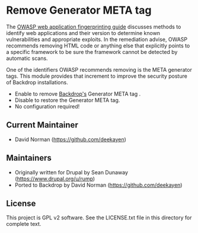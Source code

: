 Remove Generator META tag
=========================

The [OWASP web application fingerprinting guide](https://www.owasp.org/index.php/Fingerprint_Web_Application_%28OTG-INFO-009%29) discusses methods to identify web applications and their version to determine
known vulnerabilities and appropriate exploits. In the remediation advise, OWASP
recommends removing HTML code or anything else that explicitly points to a
specific framework to be sure the framework cannot be detected by automatic scans.

One of the identifiers OWASP recommends removing is the META generator tags.
This module provides that increment to improve the security posture of Backdrop
installations.

- Enable to remove [Backdrop's](https://backdropcms.org/) Generator META tag .
- Disable to restore the Generator META tag.
- No configuration required!

Current Maintainer
------------------

- David Norman (https://github.com/deekayen)

Maintainers
-----------

- Originally written for Drupal by Sean Dunaway (https://www.drupal.org/u/rump)
- Ported to Backdrop by David Norman (https://github.com/deekayen)

License
-------

This project is GPL v2 software. See the LICENSE.txt file in this directory for
complete text.
